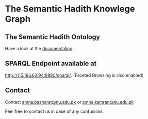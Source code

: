 # The Semantic Hadith Knowlege Graph

## The Semantic Hadith Ontology
Have a look at the [documentation](https://a-kamran.github.io/SemanticHadithKG/) .

## SPARQL Endpoint available at
http://115.186.60.94:8890/sparql/.
(Faceted Browsing is also enabled)






## Contact
Contact amna.basharat@nu.edu.pk or amna.kamran@nu.edu.pk

Feel free to contact us in case of any confusions.
